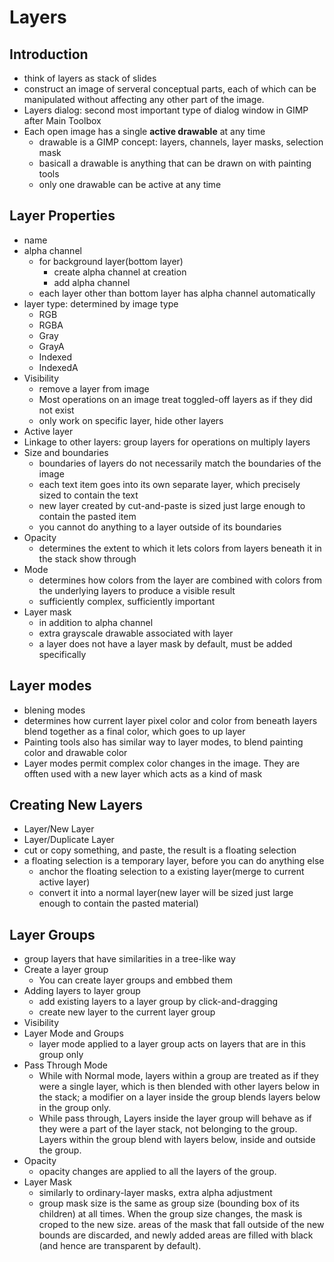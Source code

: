 # Layers

## Introduction

- think of layers as stack of slides
- construct an image of serveral conceptual parts, each of which can be manipulated without affecting any other part of the image.
- Layers dialog: second most important type of dialog window in GIMP after Main Toolbox
- Each open image has a single **active drawable** at any time
  - drawable is a GIMP concept: layers, channels, layer masks, selection mask
  - basicall a drawable is anything that can be drawn on with painting tools
  - only one drawable can be active at any time

## Layer Properties

- name
- alpha channel
  - for background layer(bottom layer)
    - create alpha channel at creation
    - add alpha channel
  - each layer other than bottom layer has alpha channel automatically
- layer type: determined by image type
  - RGB
  - RGBA
  - Gray
  - GrayA
  - Indexed
  - IndexedA
- Visibility
  - remove a layer from image
  - Most operations on an image treat toggled-off layers as if they did not exist
  - only work on specific layer, hide other layers
- Active layer
- Linkage to other layers: group layers for operations on multiply layers
- Size and boundaries
  - boundaries of layers do not necessarily match the boundaries of the image
  - each text item goes into its own separate layer, which precisely sized to contain the text
  - new layer created by cut-and-paste is sized just large enough to contain the pasted item
  - you cannot do anything to a layer outside of its boundaries
- Opacity
  - determines the extent to which it lets colors from layers beneath it in the stack show through
- Mode
  - determines how colors from the layer are combined with colors from the underlying layers to produce a visible result
  - sufficiently complex, sufficiently important
- Layer mask
  - in addition to alpha channel
  - extra grayscale drawable associated with layer
  - a layer does not have a layer mask by default, must be added specifically

## Layer modes

- blening modes
- determines how current layer pixel color and color from beneath layers blend together as a final color, which goes to up layer
- Painting tools also has similar way to layer modes, to blend painting color and drawable color
- Layer modes permit complex color changes in the image. They are offten used with a new layer which acts as a kind of mask

## Creating New Layers

- Layer/New Layer
- Layer/Duplicate Layer
- cut or copy something, and paste, the result is a floating selection
- a floating selection is a temporary layer, before you can do anything else
  - anchor the floating selection to a existing layer(merge to current active layer)
  - convert it into a normal layer(new layer will be sized just large enough to contain the pasted material)

## Layer Groups

- group layers that have similarities in a tree-like way
- Create a layer group
  - You can create layer groups and embbed them
- Adding layers to layer group
  - add existing layers to a layer group by click-and-dragging
  - create new layer to the current layer group
- Visibility
- Layer Mode and Groups
  - layer mode applied to a layer group acts on layers that are in this group only
- Pass Through Mode
  - While with Normal mode, layers within a group are treated as if they were a single layer, which is then blended with other layers below in the stack; a modifier on a layer inside the group blends layers below in the group only.
  - While pass through, Layers inside the layer group will behave as if they were a part of the layer stack, not belonging to the group. Layers within the group blend with layers below, inside and outside the group.
- Opacity
  - opacity changes are applied to all the layers of the group.
- Layer Mask
  - similarly to ordinary-layer masks, extra alpha adjustment
  - group mask size is the same as group size (bounding box of its children) at all times. When the group size changes, the mask is croped to the new size. areas of the mask that fall outside of the new bounds are discarded, and newly added areas are filled with black (and hence are transparent by default).
